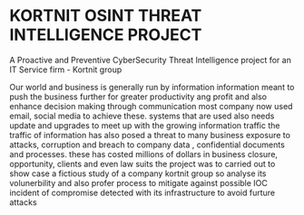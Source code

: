 # KORTNIT OSINT THREAT INTELLIGENCE PROJECT
A Proactive and Preventive CyberSecurity Threat Intelligence project for an IT Service firm - Kortnit group


Our world and business is generally run by information
information meant to push the business further for greater productivity ang profit 
and also enhance decision making through communication 
most company now used email, social media to achieve these.
systems that are used also needs update and upgrades to meet up with the growing information traffic
the traffic of information has also posed a threat to many business exposure to attacks, corruption and breach to company data , confidential documents and processes.
these has costed millions of dollars in business closure, opportunity, clients and even law suits 
the project was to carried out to show case a fictious study of a company kortnit group 
so analyse its volunerbility and also profer process to mitigate against possible IOC incident of compromise detected with its infrastructure to avoid furture attacks
